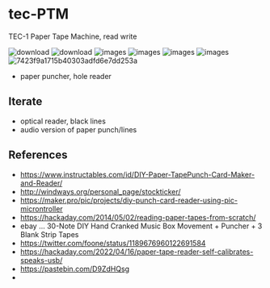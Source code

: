# tec-PTM
TEC-1 Paper Tape Machine, read write

![download](https://user-images.githubusercontent.com/58069246/170592622-c2f58074-f30a-4d56-a3fb-fdfeafb380d7.jpg)
![download](https://user-images.githubusercontent.com/58069246/170592625-a6b35433-a4c1-4573-9fe4-fe3b5f686253.jpg)
![images](https://user-images.githubusercontent.com/58069246/170592646-cd7278c4-3c43-42eb-a5a8-2e0d232dee65.jpg)
![images](https://user-images.githubusercontent.com/58069246/170592677-4870f738-97a7-49e3-9920-642f736064a1.jpg)
![images](https://user-images.githubusercontent.com/58069246/170592697-543e1f7b-33ff-47dc-bbcc-a5fbd00ba5ab.jpg)
![images](https://user-images.githubusercontent.com/58069246/170592758-bd94f8ae-e8c6-4f49-9241-043c74a3de62.jpg)
![7423f9a1715b40303adfd6e7dd253a](https://user-images.githubusercontent.com/58069246/170593065-c11b887a-d845-433a-8e84-f21dbb437662.jpg)




- paper puncher, hole reader

## Iterate

- optical reader, black lines
- audio version of paper punch/lines 

## References
- https://www.instructables.com/id/DIY-Paper-TapePunch-Card-Maker-and-Reader/
- http://windways.org/personal_page/stockticker/
- https://maker.pro/pic/projects/diy-punch-card-reader-using-pic-microntroller
- https://hackaday.com/2014/05/02/reading-paper-tapes-from-scratch/
- ebay ... 30-Note DIY Hand Cranked Music Box Movement + Puncher + 3 Blank Strip Tapes
- https://twitter.com/foone/status/1189676960122691584
- https://hackaday.com/2022/04/16/paper-tape-reader-self-calibrates-speaks-usb/
- https://pastebin.com/D9ZdHQsg
- 

